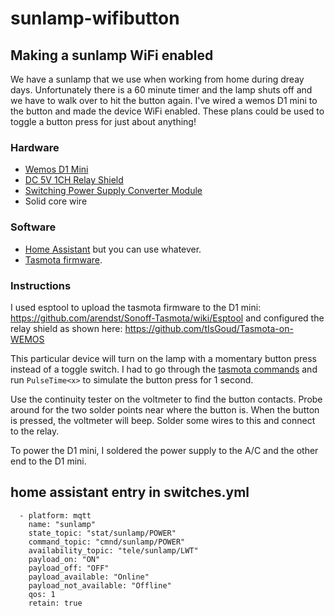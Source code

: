 # sunlamp-wifibutton

## Making a sunlamp WiFi enabled
We have a sunlamp that we use when working from home during dreay days. Unfortunately there is a 60 minute timer and the lamp shuts off and we have to walk over to hit the button again. I've wired a wemos D1 mini to the button and made the device WiFi enabled. These plans could be used to toggle a button press for just about anything!


### Hardware
* [Wemos D1 Mini](https://www.banggood.com/3Pcs-Wemos-D1-Mini-V2_3_0-WIFI-Internet-Of-Things-Development-Board-Based-ESP8266-ESP-12S-4MB-FLASH-p-1230988.html?rmmds=myorder)
* [DC 5V 1CH Relay Shield](https://www.banggood.com/3Pcs-DC-5V-1CH-Relay-Shield-V2-Version-2-For-WEMOS-D1-Mini-ESP8266-WiFi-Module-p-1123511.html?rmmds=myorder&cur_warehouse=CN)
* [Switching Power Supply Converter Module](https://www.amazon.com/gp/product/B01FA0KJFA/)
* Solid core wire

### Software
* [Home Assistant](https://home-assistant.io/) but you can use whatever.
* [Tasmota firmware](https://github.com/arendst/Sonoff-Tasmota).

### Instructions
I used esptool to upload the tasmota firmware to the D1 mini: https://github.com/arendst/Sonoff-Tasmota/wiki/Esptool
and configured the relay shield as shown here: https://github.com/tIsGoud/Tasmota-on-WEMOS

This particular device will turn on the lamp with a momentary button press instead of a toggle switch. I had to go through the [tasmota commands](https://github.com/arendst/Sonoff-Tasmota/wiki/Commands) and run ```PulseTime<x>``` to simulate the button press for 1 second.

Use the continuity tester on the voltmeter to find the button contacts. Probe around for the two solder points near where the button is. When the button is pressed, the voltmeter will beep. Solder some wires to this and connect to the relay.

To power the D1 mini, I soldered the power supply to the A/C and the other end to the D1 mini.

## home assistant entry in switches.yml
```
  - platform: mqtt
    name: "sunlamp"
    state_topic: "stat/sunlamp/POWER"
    command_topic: "cmnd/sunlamp/POWER"
    availability_topic: "tele/sunlamp/LWT"
    payload_on: "ON"
    payload_off: "OFF"
    payload_available: "Online"
    payload_not_available: "Offline"
    qos: 1
    retain: true
```
